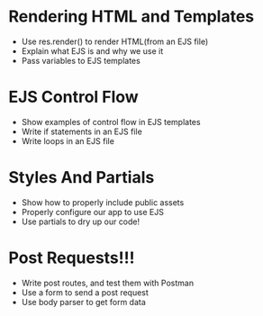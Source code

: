 # Rendering HTML and Templates

* Use res.render() to render HTML(from an EJS file)
* Explain what EJS is and why we use it
* Pass variables to EJS templates

# EJS Control Flow

* Show examples of control flow in EJS templates
* Write if statements in an EJS file
* Write loops in an EJS file

# Styles And Partials

* Show how to properly include public assets
* Properly configure our app to use EJS
* Use partials to dry up our code!

# Post Requests!!!

* Write post routes, and test them with Postman
* Use a form to send a post request
* Use body parser to get form data